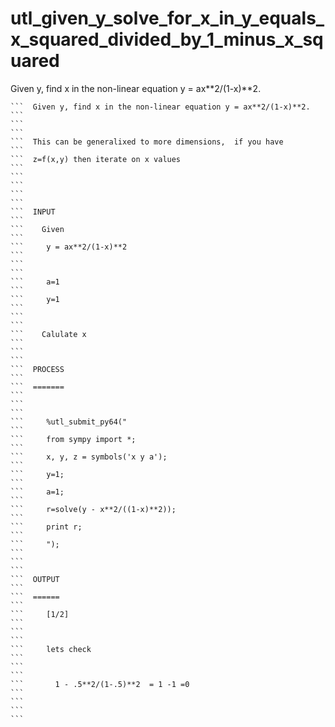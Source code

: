 # utl_given_y_solve_for_x_in_y_equals_x_squared_divided_by_1_minus_x_squared
Given y, find x in the non-linear equation y = ax**2/(1-x)**2.

    ```  Given y, find x in the non-linear equation y = ax**2/(1-x)**2.                                                                                               ```
    ```                                                                                                                                                               ```
    ```  This can be generalixed to more dimensions,  if you have                                                                                                     ```
    ```  z=f(x,y) then iterate on x values                                                                                                                            ```
    ```                                                                                                                                                               ```
    ```                                                                                                                                                               ```
    ```  INPUT                                                                                                                                                        ```
    ```    Given                                                                                                                                                      ```
    ```     y = ax**2/(1-x)**2                                                                                                                                        ```
    ```                                                                                                                                                               ```
    ```     a=1                                                                                                                                                       ```
    ```     y=1                                                                                                                                                       ```
    ```                                                                                                                                                               ```
    ```    Calulate x                                                                                                                                                 ```
    ```                                                                                                                                                               ```
    ```  PROCESS                                                                                                                                                      ```
    ```  =======                                                                                                                                                      ```
    ```                                                                                                                                                               ```
    ```     %utl_submit_py64("                                                                                                                                        ```
    ```     from sympy import *;                                                                                                                                      ```
    ```     x, y, z = symbols('x y a');                                                                                                                               ```
    ```     y=1;                                                                                                                                                      ```
    ```     a=1;                                                                                                                                                      ```
    ```     r=solve(y - x**2/((1-x)**2));                                                                                                                             ```
    ```     print r;                                                                                                                                                  ```
    ```     ");                                                                                                                                                       ```
    ```                                                                                                                                                               ```
    ```  OUTPUT                                                                                                                                                       ```
    ```  ======                                                                                                                                                       ```
    ```     [1/2]                                                                                                                                                     ```
    ```                                                                                                                                                               ```
    ```     lets check                                                                                                                                                ```
    ```                                                                                                                                                               ```
    ```       1 - .5**2/(1-.5)**2  = 1 -1 =0                                                                                                                          ```
    ```                                                                                                                                                               ```
    ```
